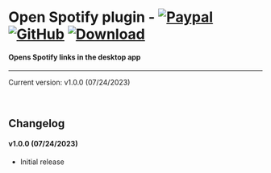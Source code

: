 # Open Spotify plugin - [![Paypal][paypal-logo]][paypal-url] [![GitHub][github-logo]][github-url] [![Download][download-logo]][download-url]
#### Opens Spotify links in the desktop app
<hr>

Current version: v1.0.0 (07/24/2023)

&nbsp;

## Changelog

#### v1.0.0 (07/24/2023)
* Initial release

[paypal-logo]: https://img.shields.io/static/v1?label=PayPal&message=Donate&style=flat&logo=paypal&color=blue
[paypal-url]: https://paypal.me/capnkitten

[github-logo]: https://img.shields.io/static/v1?label=GitHub&message=Sponsor&style=flat&logo=github&color=black
[github-url]: https://github.com/sponsors/CapnKitten

[download-logo]: https://img.shields.io/static/v1?label=Download&message=Plugin&style=flat&color=blue
[download-url]: https://capnkitten.github.io/BetterDiscord/Download/?plugin=OpenSpotify

